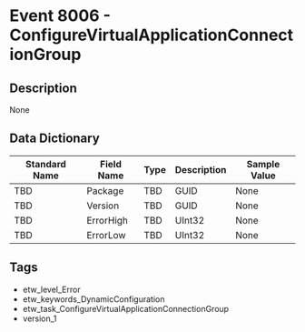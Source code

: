 # Event 8006 - ConfigureVirtualApplicationConnectionGroup

## Description
None

## Data Dictionary
|Standard Name|Field Name|Type|Description|Sample Value|
|---|---|---|---|---|
|TBD|Package|TBD|GUID|None|None|
|TBD|Version|TBD|GUID|None|None|
|TBD|ErrorHigh|TBD|UInt32|None|None|
|TBD|ErrorLow|TBD|UInt32|None|None|

## Tags
* etw_level_Error
* etw_keywords_DynamicConfiguration
* etw_task_ConfigureVirtualApplicationConnectionGroup
* version_1